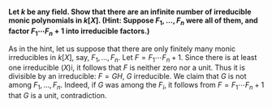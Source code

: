 **Let $k$ be any field. Show that there are an infinite number of irreducible
monic polynomials in $k[X]$. (Hint: Suppose $F_1,\dots,F_n$ were all of them,
and factor $F_1\cdots F_n+1$ into irreducible factors.)**

As in the hint, let us suppose that there are only finitely many monic
irreducibles in $k[X]$, say, $F_1,\dots,F_n$. Let $F=F_1\cdots F_n+1$.  Since
there is at least one irreducible ($X$)i, it follows that $F$ is neither zero
nor a unit. Thus it is divisible by an irreducible: $F=GH$, $G$ irreducible.  We
claim that $G$ is not among $F_1,\dots,F_n$. Indeed, if $G$ was among the $F_i$,
it follows from $F=F_1\cdots F_n+1$ that $G$ is a unit, contradiction.
